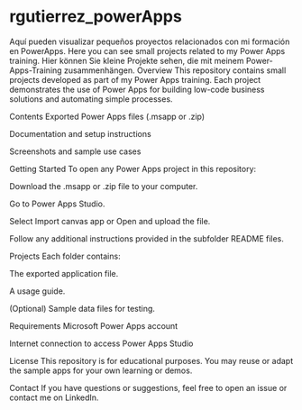 # rgutierrez_powerApps
Aquí pueden visualizar pequeños proyectos relacionados con mi formación en PowerApps. Here you can see small projects related to my Power Apps training.  Hier können Sie kleine Projekte sehen, die mit meinem Power-Apps-Training zusammenhängen.
Overview
This repository contains small projects developed as part of my Power Apps training. Each project demonstrates the use of Power Apps for building low-code business solutions and automating simple processes.

Contents
Exported Power Apps files (.msapp or .zip)

Documentation and setup instructions

Screenshots and sample use cases

Getting Started
To open any Power Apps project in this repository:

Download the .msapp or .zip file to your computer.

Go to Power Apps Studio.

Select Import canvas app or Open and upload the file.

Follow any additional instructions provided in the subfolder README files.

Projects
Each folder contains:

The exported application file.

A usage guide.

(Optional) Sample data files for testing.

Requirements
Microsoft Power Apps account

Internet connection to access Power Apps Studio

License
This repository is for educational purposes. You may reuse or adapt the sample apps for your own learning or demos.

Contact
If you have questions or suggestions, feel free to open an issue or contact me on LinkedIn.

